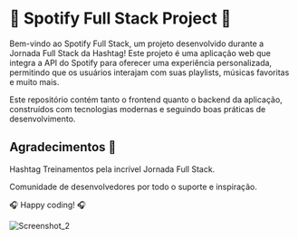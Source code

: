 # :star2: Spotify Full Stack Project 🎵

Bem-vindo ao Spotify Full Stack, um projeto desenvolvido durante a Jornada Full Stack da Hashtag! Este projeto é uma aplicação web que integra a API do Spotify para oferecer uma experiência personalizada, permitindo que os usuários interajam com suas playlists, músicas favoritas e muito mais.

Este repositório contém tanto o frontend quanto o backend da aplicação, construídos com tecnologias modernas e seguindo boas práticas de desenvolvimento.

## Agradecimentos 🙏
Hashtag Treinamentos pela incrível Jornada Full Stack.

Comunidade de desenvolvedores por todo o suporte e inspiração.

🎧 Happy coding! 🎧

![Screenshot_2](https://github.com/user-attachments/assets/941305d9-3f2d-4340-8ac0-3c3c3d98d316)
